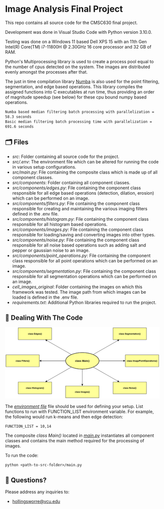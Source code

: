 # Image Analysis Final Project
This repo contains all source code for the CMSC630 final project.

Development was done in Visual Studio Code with Python version 3.10.0.

Testing was done on a Windows 11 based Dell XPS 15 with an 11th Gen Intel(R) Core(TM) i7-11800H @ 2.30GHz 16 core processor and 32 GB of RAM.

Python's Multiprocessing library is used to create a process pool equal to the number of cpus detected on the system. The images are distributed evenly amongst the processes after that.

The just in time compilation library [Numba](https://numba.readthedocs.io/en/stable/user/overview.html) is also used for the point filtering, segmentation, and edge based operations. This library compiles the assigned functions into C executables at run time, thus providing an order of magnitude speedup (see below) for these cpu bound numpy based operations.

    Numba based median filtering batch processing with parallelization = 58.3 seconds
    Basic median filtering batch processing time with parallelization = 691.6 seconds 

## :card_index_dividers: Files
- *src*: Folder containing all source code for the project.
- *src/.env*: The environment file which can be altered for running the code in various setup configurations.
- *src/main.py*: File containing the composite class which is made up of all component classes.
- *src/components*: Folder containing all component classes.
- *src/components/edges.py*: File containing the component class responsible for all edge based operations (detection, dilation, erosion) which can be performed on an image.
- *src/components/filters.py*: File containing the component class responsible for creating and maintaining the various imaging filters defined in the .env file.
- *src/components/histogram.py*: File containing the component class responsible for all histogram based operations.
- *src/components/images.py*: File containing the component class responsible for loading/saving and converting images into other types.
- *src/components/noise.py*: File containing the component class responsible for all noise based operations such as adding salt and pepper or gaussian noise to an image.
- *src/components/point_operations.py*: File containing the component class responsible for all point operations which can be performed on an image.
- *src/components/segmentation.py*: File containing the component class responsible for all segmentation operations which can be performed on an image.
- *cell_images_original*: Folder containing the images on which this framework was tested. The image path from which images can be loaded is defined in the .env file.
- *requirements.txt*: Additional Python libraries required to run the project.

## :nut_and_bolt: Dealing With The Code

<img
    src="assets/design_structure.png"
    alt="Alt text"
    title="Class Structure">

The <a href="src/.env">*environment file*</a> file should be used for defining your setup. List functions to run with FUNCTION_LIST environment variable. For example, the following would run k-means and then edge detection:

    FUNCTION_LIST = 10,14

The composite *class Main()* located in <a href="src/main.py">*main.py*</a> instantiates all component classes and contains the main method required for the processing of images. 

To run the code:

    python <path-to-src-folder>/main.py

## :speech_balloon:	Questions?

Please address any inquiries to:
- hollingsworre@vcu.edu
